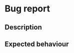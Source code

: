# Bug report

## Description


## Expected behaviour

<!-- This is optional section, fill only if you have some ideas -->
<!-- ## Possible solution suggestion -->

